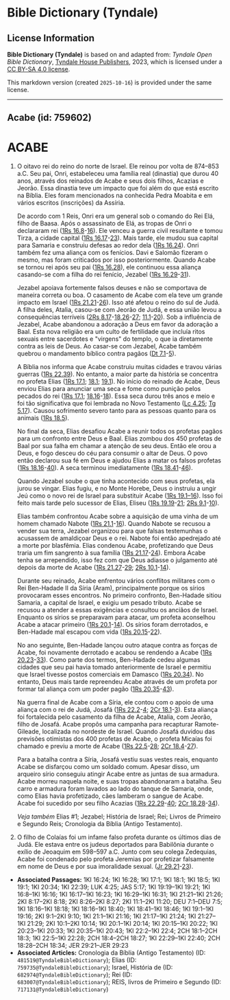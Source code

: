 # Bible Dictionary (Tyndale)

## License Information

**Bible Dictionary (Tyndale)** is based on and adapted from: _Tyndale Open Bible Dictionary_, [Tyndale House Publishers](https://tyndaleopenresources.com/), 2023, which is licensed under a [CC BY-SA 4.0 license](https://creativecommons.org/licenses/by-sa/4.0/legalcode.en).

This markdown version (created `2025-10-16`) is provided under the same license.



--------------------------------

## Acabe (id: 759602)

ACABE
=====

1. O oitavo rei do reino do norte de Israel. Ele reinou por volta de 874–853 a.C. Seu pai, Onri, estabeleceu uma família real (dinastia) que durou 40 anos, através dos reinados de Acabe e seus dois filhos, Acazias e Jeorão. Essa dinastia teve um impacto que foi além do que está escrito na Bíblia. Eles foram mencionados na conhecida Pedra Moabita e em vários escritos (inscrições) da Assíria.

    De acordo com 1 Reis, Onri era um general sob o comando do Rei Elá, filho de Baasa. Após o assassinato de Elá, as tropas de Onri o declararam rei ([1Rs 16\.8](https://ref.ly/1Kgs16:8-1Kgs16:16)\-[16](https://ref.ly/1Kgs16:8-1Kgs16:16)). Ele venceu a guerra civil resultante e tomou Tirza, a cidade capital ([1Rs 16\.17](https://ref.ly/1Kgs16:17-1Kgs16:23)\-[23](https://ref.ly/1Kgs16:17-1Kgs16:23)). Mais tarde, ele mudou sua capital para Samaria e construiu defesas ao redor dela ([1Rs 16\.24](https://ref.ly/1Kgs16:24)). Onri também fez uma aliança com os fenícios. Davi e Salomão fizeram o mesmo, mas foram criticados por isso posteriormente. Quando Acabe se tornou rei após seu pai ([1Rs 16\.28](https://ref.ly/1Kgs16:28)), ele continuou essa aliança casando\-se com a filha do rei fenício, Jezabel ([1Rs 16\.29](https://ref.ly/1Kgs16:29-1Kgs16:31)\-[31](https://ref.ly/1Kgs16:29-1Kgs16:31)).

    Jezabel apoiava fortemente falsos deuses e não se comportava de maneira correta ou boa. O casamento de Acabe com ela teve um grande impacto em Israel ([1Rs 21\.21](https://ref.ly/1Kgs21:21-1Kgs21:26)\-[26](https://ref.ly/1Kgs21:21-1Kgs21:26)). Isso até afetou o reino do sul de Judá. A filha deles, Atalia, casou\-se com Jeorão de Judá, e essa união levou a consequências terríveis ([2Rs 8\.17](https://ref.ly/2Kgs8:17-2Kgs8:18,2Kgs8:26-2Kgs8:27)\-[18,26](https://ref.ly/2Kgs8:17-2Kgs8:18,2Kgs8:26-2Kgs8:27)\-[27](https://ref.ly/2Kgs8:17-2Kgs8:18,2Kgs8:26-2Kgs8:27); [11\.1](https://ref.ly/2Kgs11:1-2Kgs11:20)\-[20](https://ref.ly/2Kgs11:1-2Kgs11:20)). Sob a influência de Jezabel, Acabe abandonou a adoração a Deus em favor da adoração a Baal. Esta nova religião era um culto de fertilidade que incluía ritos sexuais entre sacerdotes e "virgens" do templo, o que ia diretamente contra as leis de Deus. Ao casar\-se com Jezabel, Acabe também quebrou o mandamento bíblico contra pagãos ([Dt 7\.1](https://ref.ly/Deut7:1-Deut7:5)\-[5](https://ref.ly/Deut7:1-Deut7:5)).

    A Bíblia nos informa que Acabe construiu muitas cidades e travou várias guerras ([1Rs 22\.39](https://ref.ly/1Kgs22:39)). No entanto, a maior parte da história se concentra no profeta Elias ([1Rs 17\.1](https://ref.ly/1Kgs17:1); [18\.1](https://ref.ly/1Kgs18:1); [19\.1](https://ref.ly/1Kgs19:1)). No início do reinado de Acabe, Deus enviou Elias para anunciar uma seca e fome como punição pelos pecados do rei ([1Rs 17\.1](https://ref.ly/1Kgs17:1); [18\.16](https://ref.ly/1Kgs18:16-1Kgs18:18)\-[18](https://ref.ly/1Kgs18:16-1Kgs18:18)). Essa seca durou três anos e meio e foi tão significativa que foi lembrada no Novo Testamento ([Lc 4\.25](https://ref.ly/Luke4:25); [Tg 5\.17](https://ref.ly/Jas5:17)). Causou sofrimento severo tanto para as pessoas quanto para os animais ([1Rs 18\.5](https://ref.ly/1Kgs18:5)).

    No final da seca, Elias desafiou Acabe a reunir todos os profetas pagãos para um confronto entre Deus e Baal. Elias zombou dos 450 profetas de Baal por sua falha em chamar a atenção de seu deus. Então ele orou a Deus, e fogo desceu do céu para consumir o altar de Deus. O povo então declarou sua fé em Deus e ajudou Elias a matar os falsos profetas ([1Rs 18\.16](https://ref.ly/1Kgs18:16-1Kgs18:40)\-[40](https://ref.ly/1Kgs18:16-1Kgs18:40)). A seca terminou imediatamente ([1Rs 18\.41](https://ref.ly/1Kgs18:41-1Kgs18:46)\-[46](https://ref.ly/1Kgs18:41-1Kgs18:46)).

    Quando Jezabel soube o que tinha acontecido com seus profetas, ela jurou se vingar. Elias fugiu, e no Monte Horebe, Deus o instruiu a ungir Jeú como o novo rei de Israel para substituir Acabe ([1Rs 19\.1–16](https://ref.ly/1Kgs19:1-1Kgs19:16)). Isso foi feito mais tarde pelo sucessor de Elias, Eliseu ([1Rs 19\.19](https://ref.ly/1Kgs19:19-1Kgs19:21)\-[21](https://ref.ly/1Kgs19:19-1Kgs19:21); [2Rs 9\.1](https://ref.ly/2Kgs9:1-2Kgs9:10)\-[10](https://ref.ly/2Kgs9:1-2Kgs9:10)).

    Elias também confrontou Acabe sobre a aquisição de uma vinha de um homem chamado Nabote ([1Rs 21\.1](https://ref.ly/1Kgs21:1-1Kgs21:16)\-[16](https://ref.ly/1Kgs21:1-1Kgs21:16)). Quando Nabote se recusou a vender sua terra, Jezabel organizou para que falsas testemunhas o acusassem de amaldiçoar Deus e o rei. Nabote foi então apedrejado até a morte por blasfêmia. Elias condenou Acabe, profetizando que Deus traria um fim sangrento à sua família ([1Rs 21\.17](https://ref.ly/1Kgs21:17-1Kgs21:24)\-[24](https://ref.ly/1Kgs21:17-1Kgs21:24)). Embora Acabe tenha se arrependido, isso fez com que Deus adiasse o julgamento até depois da morte de Acabe ([1Rs 21\.27](https://ref.ly/1Kgs21:27-1Kgs21:29)\-[29](https://ref.ly/1Kgs21:27-1Kgs21:29); [2Rs 10\.1](https://ref.ly/2Kgs10:1-2Kgs10:14)\-[14](https://ref.ly/2Kgs10:1-2Kgs10:14)).

    Durante seu reinado, Acabe enfrentou vários conflitos militares com o Rei Ben\-Hadade II da Síria (Aram), principalmente porque os sírios provocaram esses encontros. No primeiro confronto, Ben\-Hadade sitiou Samaria, a capital de Israel, e exigiu um pesado tributo. Acabe se recusou a atender a essas exigências e consultou os anciãos de Israel. Enquanto os sírios se preparavam para atacar, um profeta aconselhou Acabe a atacar primeiro ([1Rs 20\.1](https://ref.ly/1Kgs20:1-1Kgs20:14)\-[14](https://ref.ly/1Kgs20:1-1Kgs20:14)). Os sírios foram derrotados, e Ben\-Hadade mal escapou com vida ([1Rs 20\.15](https://ref.ly/1Kgs20:15-1Kgs20:22)\-[22](https://ref.ly/1Kgs20:15-1Kgs20:22)).

    No ano seguinte, Ben\-Hadade lançou outro ataque contra as forças de Acabe, foi novamente derrotado e acabou se rendendo a Acabe ([1Rs 20\.23](https://ref.ly/1Kgs20:23-1Kgs20:33)\-[33](https://ref.ly/1Kgs20:23-1Kgs20:33)). Como parte dos termos, Ben\-Hadade cedeu algumas cidades que seu pai havia tomado anteriormente de Israel e permitiu que Israel tivesse postos comerciais em Damasco ([1Rs 20\.34](https://ref.ly/1Kgs20:34)). No entanto, Deus mais tarde repreendeu Acabe através de um profeta por formar tal aliança com um poder pagão ([1Rs 20\.35](https://ref.ly/1Kgs20:35-1Kgs20:43)\-[43](https://ref.ly/1Kgs20:35-1Kgs20:43)).

    Na guerra final de Acabe com a Síria, ele contou com o apoio de uma aliança com o rei de Judá, Josafá ([1Rs 22\.2](https://ref.ly/1Kgs22:2-1Kgs22:4)\-[4](https://ref.ly/1Kgs22:2-1Kgs22:4); [2Cr 18\.1](https://ref.ly/2Chr18:1-2Chr18:3)\-[3](https://ref.ly/2Chr18:1-2Chr18:3)). Esta aliança foi fortalecida pelo casamento da filha de Acabe, Atalia, com Jeorão, filho de Josafá. Acabe propôs uma campanha para recapturar Ramote\-Gileade, localizada no nordeste de Israel. Quando Josafá duvidou das previsões otimistas dos 400 profetas de Acabe, o profeta Micaías foi chamado e previu a morte de Acabe ([1Rs 22\.5](https://ref.ly/1Kgs22:5-1Kgs22:28)\-[28](https://ref.ly/1Kgs22:5-1Kgs22:28); [2Cr 18\.4](https://ref.ly/2Chr18:4-2Chr18:27)\-[27](https://ref.ly/2Chr18:4-2Chr18:27)).

    Para a batalha contra a Síria, Josafá vestiu suas vestes reais, enquanto Acabe se disfarçou como um soldado comum. Apesar disso, um arqueiro sírio conseguiu atingir Acabe entre as juntas de sua armadura. Acabe morreu naquela noite, e suas tropas abandonaram a batalha. Seu carro e armadura foram lavados ao lado do tanque de Samaria, onde, como Elias havia profetizado, cães lamberam o sangue de Acabe. Acabe foi sucedido por seu filho Acazias ([1Rs 22\.29](https://ref.ly/1Kgs22:29-1Kgs22:40)\-[40](https://ref.ly/1Kgs22:29-1Kgs22:40); [2Cr 18\.28](https://ref.ly/2Chr18:28-2Chr18:34)\-[34](https://ref.ly/2Chr18:28-2Chr18:34)).

    *Veja também* Elias \#1; Jezabel; História de Israel; Rei; Livros de Primeiro e Segundo Reis; Cronologia da Bíblia (Antigo Testamento).

2. O filho de Colaías foi um infame falso profeta durante os últimos dias de Judá. Ele estava entre os judeus deportados para Babilônia durante o exílio de Jeoaquim em 598–597 a.C. Junto com seu colega Zedequias, Acabe foi condenado pelo profeta Jeremias por profetizar falsamente em nome de Deus e por sua imoralidade sexual. ([Jr 29\.21](https://ref.ly/Jer29:21-Jer29:23)\-[23](https://ref.ly/Jer29:21-Jer29:23)).

* **Associated Passages:** 1KI 16:24; 1KI 16:28; 1KI 17:1; 1KI 18:1; 1KI 18:5; 1KI 19:1; 1KI 20:34; 1KI 22:39; LUK 4:25; JAS 5:17; 1KI 19:19–1KI 19:21; 1KI 16:8–1KI 16:16; 1KI 16:17–1KI 16:23; 1KI 16:29–1KI 16:31; 1KI 21:21–1KI 21:26; 2KI 8:17–2KI 8:18; 2KI 8:26–2KI 8:27; 2KI 11:1–2KI 11:20; DEU 7:1–DEU 7:5; 1KI 18:16–1KI 18:18; 1KI 18:16–1KI 18:40; 1KI 18:41–1KI 18:46; 1KI 19:1–1KI 19:16; 2KI 9:1–2KI 9:10; 1KI 21:1–1KI 21:16; 1KI 21:17–1KI 21:24; 1KI 21:27–1KI 21:29; 2KI 10:1–2KI 10:14; 1KI 20:1–1KI 20:14; 1KI 20:15–1KI 20:22; 1KI 20:23–1KI 20:33; 1KI 20:35–1KI 20:43; 1KI 22:2–1KI 22:4; 2CH 18:1–2CH 18:3; 1KI 22:5–1KI 22:28; 2CH 18:4–2CH 18:27; 1KI 22:29–1KI 22:40; 2CH 18:28–2CH 18:34; JER 29:21–JER 29:23
* **Associated Articles:** Cronologia da Bíblia (Antigo Testamento) (ID: `481519@TyndaleBibleDictionary`); Elias (ID: `759735@TyndaleBibleDictionary`); Israel, História de (ID: `682974@TyndaleBibleDictionary`); Rei (ID: `683007@TyndaleBibleDictionary`); REIS, livros de Primeiro e Segundo (ID: `717131@TyndaleBibleDictionary`)

